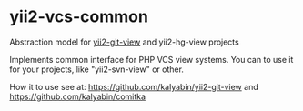 # yii2-vcs-common

Abstraction model for [yii2-git-view](https://github.com/kalyabin/yii2-git-view) and yii2-hg-view projects

Implements common interface for PHP VCS view systems.
You can to use it for your projects, like "yii2-svn-view" or other.

How it to use see at: https://github.com/kalyabin/yii2-git-view and https://github.com/kalyabin/comitka
